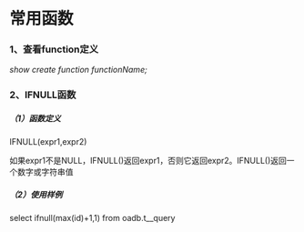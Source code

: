 # 常用函数

### 1、查看function定义

_show create function functionName;_

### 2、IFNULL函数

##### （1）函数定义

IFNULL\(expr1,expr2\)

如果expr1不是NULL，IFNULL\(\)返回expr1，否则它返回expr2。IFNULL\(\)返回一个数字或字符串值

##### （2）使用样例

select ifnull\(max\(id\)+1,1\) from oadb.t\_\_query

